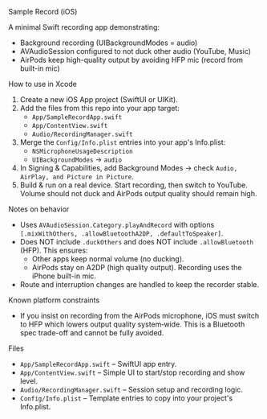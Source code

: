 Sample Record (iOS)

A minimal Swift recording app demonstrating:

- Background recording (UIBackgroundModes = audio)
- AVAudioSession configured to not duck other audio (YouTube, Music)
- AirPods keep high-quality output by avoiding HFP mic (record from built-in mic)

How to use in Xcode

1. Create a new iOS App project (SwiftUI or UIKit). 
2. Add the files from this repo into your app target:
   - `App/SampleRecordApp.swift`
   - `App/ContentView.swift`
   - `Audio/RecordingManager.swift`
3. Merge the `Config/Info.plist` entries into your app's Info.plist:
   - `NSMicrophoneUsageDescription`
   - `UIBackgroundModes` → `audio`
4. In Signing & Capabilities, add Background Modes → check `Audio, AirPlay, and Picture in Picture`.
5. Build & run on a real device. Start recording, then switch to YouTube. Volume should not duck and AirPods output quality should remain high.

Notes on behavior

- Uses `AVAudioSession.Category.playAndRecord` with options `[.mixWithOthers, .allowBluetoothA2DP, .defaultToSpeaker]`.
- Does NOT include `.duckOthers` and does NOT include `.allowBluetooth` (HFP). This ensures:
  - Other apps keep normal volume (no ducking).
  - AirPods stay on A2DP (high quality output). Recording uses the iPhone built-in mic.
- Route and interruption changes are handled to keep the recorder stable.

Known platform constraints

- If you insist on recording from the AirPods microphone, iOS must switch to HFP which lowers output quality system‑wide. This is a Bluetooth spec trade-off and cannot be fully avoided.

Files

- `App/SampleRecordApp.swift` – SwiftUI app entry.
- `App/ContentView.swift` – Simple UI to start/stop recording and show level.
- `Audio/RecordingManager.swift` – Session setup and recording logic.
- `Config/Info.plist` – Template entries to copy into your project's Info.plist.

